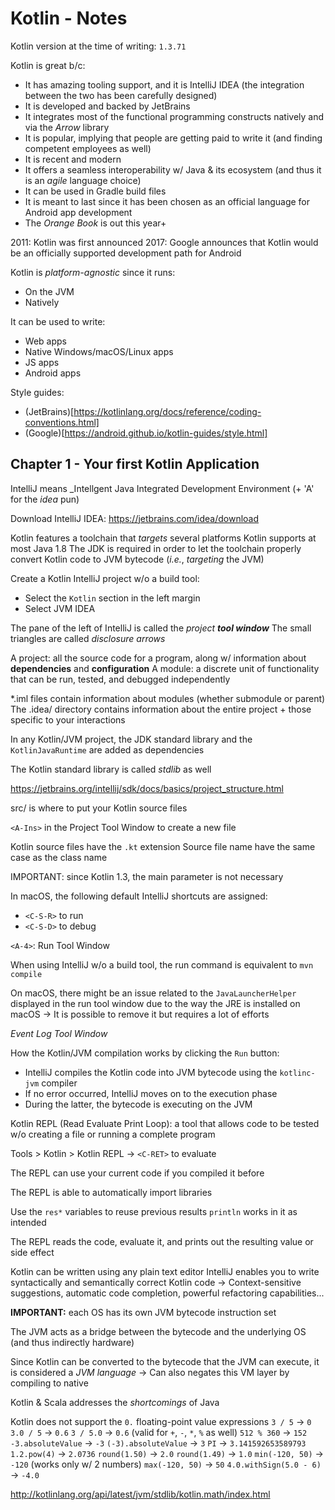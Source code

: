 # Kotlin - Notes

Kotlin version at the time of writing: `1.3.71`

Kotlin is great b/c:
- It has amazing tooling support, and it is IntelliJ IDEA (the integration between the two has been carefully designed)
- It is developed and backed by JetBrains
- It integrates most of the functional programming constructs natively and via the _Arrow_ library
- It is popular, implying that people are getting paid to write it (and finding competent employees as well)
- It is recent and modern
- It offers a seamless interoperability w/ Java & its ecosystem (and thus it is an  _agile_ language choice)
- It can be used in Gradle build files
- It is meant to last since it has been chosen as an official language for Android app development
- The _Orange Book_ is out this year+

2011: Kotlin was first announced
2017: Google announces that Kotlin would be an officially supported development path for Android

Kotlin is _platform-agnostic_ since it runs:
- On the JVM
- Natively

It can be used to write:
- Web apps
- Native Windows/macOS/Linux apps
- JS apps
- Android apps

Style guides:
- (JetBrains)[https://kotlinlang.org/docs/reference/coding-conventions.html]
- (Google)[https://android.github.io/kotlin-guides/style.html]

## Chapter 1 - Your first Kotlin Application

IntelliJ means _Intellgent Java Integrated Development Environment (+ 'A' for the _idea_ pun)

Download IntelliJ IDEA: <https://jetbrains.com/idea/download>

Kotlin features a toolchain that _targets_ several platforms
Kotlin supports at most Java 1.8
The JDK is required in order to let the toolchain properly convert Kotlin code to JVM bytecode (_i.e._, _targeting_ the JVM)

Create a Kotlin IntelliJ project w/o a build tool:
- Select the `Kotlin` section in the left margin
- Select JVM IDEA

The pane of the left of IntelliJ is called the _project **tool window**_
The small triangles are called _disclosure arrows_

A project: all the source code for a program, along w/ information about **dependencies** and **configuration**
A module: a discrete unit of functionality that can be run, tested, and debugged independently

*.iml files contain information about modules (whether submodule or parent)
The .idea/ directory contains information about the entire project + those specific to your interactions

In any Kotlin/JVM project, the JDK standard library and the `KotlinJavaRuntime` are added as dependencies

The Kotlin standard library is called _stdlib_ as well

<https://jetbrains.org/intellij/sdk/docs/basics/project_structure.html>

src/ is where to put your Kotlin source files

`<A-Ins>` in the Project Tool Window to create a new file

Kotlin source files have the `.kt` extension
Source file name have the same case as the class name

IMPORTANT: since Kotlin 1.3, the main parameter is not necessary

In macOS, the following default IntelliJ shortcuts are assigned:
- `<C-S-R>` to run
- `<C-S-D>` to debug

`<A-4>`: Run Tool Window

When using IntelliJ w/o a build tool, the run command is equivalent to `mvn compile`

On macOS, there might be an issue related to the `JavaLauncherHelper` displayed in the run tool window due to the way the JRE is installed on macOS
-> It is possible to remove it but requires a lot of efforts

_Event Log Tool Window_

How the Kotlin/JVM compilation works by clicking the `Run` button:
- IntelliJ compiles the Kotlin code into JVM bytecode using the `kotlinc-jvm` compiler
- If no error occurred, IntelliJ moves on to the execution phase
- During the latter, the bytecode is executing on the JVM

Kotlin REPL (Read Evaluate Print Loop): a tool that allows code to be tested w/o creating a file or running a complete program

Tools > Kotlin > Kotlin REPL
-> `<C-RET>` to evaluate

The REPL can use your current code if you compiled it before

The REPL is able to automatically import libraries

Use the `res*` variables to reuse previous results
`println` works in it as intended

The REPL reads the code, evaluate it, and prints out the resulting value or side effect

Kotlin can be written using any plain text editor
IntelliJ enables you to write syntactically and semantically correct Kotlin code
-> Context-sensitive suggestions, automatic code completion, powerful refactoring capabilities...

**IMPORTANT:** each OS has its own JVM bytecode instruction set

The JVM acts as a bridge between the bytecode and the underlying OS (and thus indirectly hardware)

Since Kotlin can be converted to the bytecode that the JVM can execute, it is considered a _JVM language_
-> Can also negates this VM layer by compiling to native

Kotlin & Scala addresses the _shortcomings_ of Java

Kotlin does not support the `0.` floating-point value expressions
`3 / 5` -> `0`
`3.0 / 5` -> `0.6`
`3 / 5.0` -> `0.6` (valid for `+`, `-`, `*`, `%` as well)
`512 % 360` -> `152`
`-3.absoluteValue` -> `-3`
`(-3).absoluteValue` -> `3`
`PI` -> `3.141592653589793`
`1.2.pow(4)` -> `2.0736`
`round(1.50)` -> `2.0`
`round(1.49)` -> `1.0` 
`min(-120, 50)` -> `-120` (works only w/ 2 numbers)
`max(-120, 50)` -> `50`
`4.0.withSign(5.0 - 6)` -> `-4.0`

<http://kotlinlang.org/api/latest/jvm/stdlib/kotlin.math/index.html>
